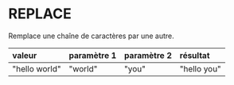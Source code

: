 # REPLACE

Remplace une chaîne de caractères par une autre.

| valeur | paramètre 1 | paramètre 2 | résultat |
| :--- | :--- | :--- | :--- |
| "hello world" | "world" | "you" | "hello you" |

